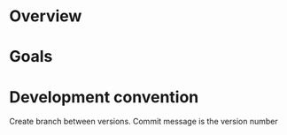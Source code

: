 # Overview

# Goals

# Development convention
Create branch between versions.
Commit message is the version number
